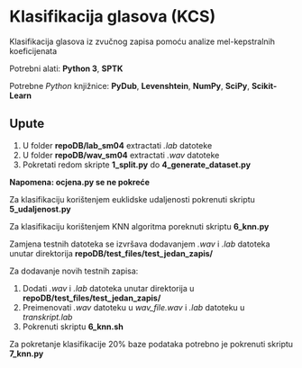 # Klasifikacija glasova (KCS)
Klasifikacija glasova iz zvučnog zapisa pomoću analize mel-kepstralnih koeficijenata

Potrebni alati: __Python 3__, __SPTK__

Potrebne _Python_ knjižnice: __PyDub__, __Levenshtein__, __NumPy__, __SciPy__, __Scikit-Learn__

## Upute
1. U folder **repoDB/lab_sm04** extractati _.lab_ datoteke
2. U folder **repoDB/wav_sm04** extractati _.wav_ datoteke
3. Pokretati redom skripte **1_split.py** do **4_generate_dataset.py**

**Napomena: **ocjena.py** se ne pokreće**

Za klasifikaciju korištenjem euklidske udaljenosti pokrenuti skriptu **5_udaljenost.py**

Za klasifikaciju korištenjem KNN algoritma poreknuti skriptu **6_knn.py**

Zamjena testnih datoteka se izvršava dodavanjem _.wav_ i _.lab_ datoteka unutar direktorija **repoDB/test_files/test_jedan_zapis/**

Za dodavanje novih testnih zapisa:
1. Dodati _.wav_ i _.lab_ datoteka unutar direktorija u **repoDB/test_files/test_jedan_zapis/**
2. Preimenovati _.wav_ datoteku u _wav_file.wav_ i _.lab_ datoteku u _transkript.lab_
3. Pokrenuti skriptu **6_knn.sh**

Za pokretanje klasifikacije 20% baze podataka potrebno je pokrenuti skriptu **7_knn.py**